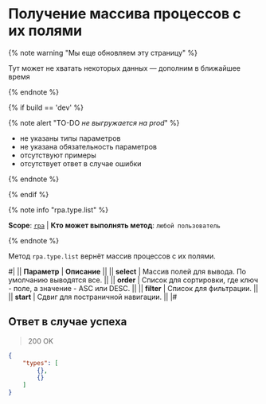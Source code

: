 # Получение массива процессов с их полями

{% note warning "Мы еще обновляем эту страницу" %}

Тут может не хватать некоторых данных — дополним в ближайшее время

{% endnote %}

{% if build == 'dev' %}

{% note alert "TO-DO _не выгружается на prod_" %}

- не указаны типы параметров
- не указана обязательность параметров
- отсутствуют примеры
- отсутствует ответ в случае ошибки

{% endnote %}

{% endif %}

{% note info "rpa.type.list" %}

**Scope**: [`rpa`](../../../scopes/permissions.md) | **Кто может выполнять метод**: `любой пользователь`

{% endnote %}

Метод `rpa.type.list` вернёт массив процессов с их полями.

#|
|| **Параметр** | **Описание** ||
|| **select** | Массив полей для вывода. По умолчанию выводятся все. ||
|| **order** |  Список для сортировки, где ключ - поле, а значение - ASC или DESC. ||
|| **filter** | Список для фильтрации. ||
|| **start** | Сдвиг для постраничной навигации. ||
|#

## Ответ в случае успеха

> 200 OK

```json
{
    "types": [
        {},
        {}
    ]
}
```
